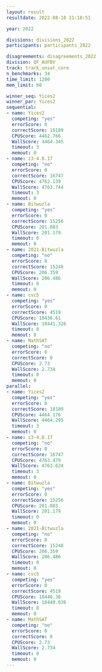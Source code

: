 ```yaml
---
layout: result
resultdate: 2022-08-10 11:18:51

year: 2022

divisions: divisions_2022
participants: participants_2022

disagreements: disagreements_2022
division: QF_AUFBV
track: track_unsat_core
n_benchmarks: 34
time_limit: 1200
mem_limit: 60

winner_seq: Yices2
winner_par: Yices2
sequential:
- name: Yices2
  competing: "yes"
  errorScore: 0
  correctScore: 18189
  CPUScore: 4462.766
  WallScore: 4464.345
  timeout: 3
  memout: 0
- name: z3-4.8.17
  competing: "no"
  errorScore: 0
  correctScore: 16747
  CPUScore: 4762.139
  WallScore: 4763.744
  timeout: 3
  memout: 0
- name: Bitwuzla
  competing: "yes"
  errorScore: 0
  correctScore: 15256
  CPUScore: 201.083
  WallScore: 201.179
  timeout: 0
  memout: 0
- name: 2021-Bitwuzla
  competing: "no"
  errorScore: 0
  correctScore: 15248
  CPUScore: 206.359
  WallScore: 206.486
  timeout: 0
  memout: 0
- name: cvc5
  competing: "yes"
  errorScore: 0
  correctScore: 4519
  CPUScore: 10436.61
  WallScore: 10441.326
  timeout: 8
  memout: 0
- name: MathSAT
  competing: "no"
  errorScore: 0
  correctScore: 0
  CPUScore: 2.73
  WallScore: 2.734
  timeout: 0
  memout: 0
parallel:
- name: Yices2
  competing: "yes"
  errorScore: 0
  correctScore: 18189
  CPUScore: 4464.176
  WallScore: 4464.295
  timeout: 3
  memout: 0
- name: z3-4.8.17
  competing: "no"
  errorScore: 0
  correctScore: 16747
  CPUScore: 4763.479
  WallScore: 4763.624
  timeout: 3
  memout: 0
- name: Bitwuzla
  competing: "yes"
  errorScore: 0
  correctScore: 15256
  CPUScore: 201.083
  WallScore: 201.179
  timeout: 0
  memout: 0
- name: 2021-Bitwuzla
  competing: "no"
  errorScore: 0
  correctScore: 15248
  CPUScore: 206.359
  WallScore: 206.486
  timeout: 0
  memout: 0
- name: cvc5
  competing: "yes"
  errorScore: 0
  correctScore: 4519
  CPUScore: 10440.38
  WallScore: 10440.836
  timeout: 8
  memout: 0
- name: MathSAT
  competing: "no"
  errorScore: 0
  correctScore: 0
  CPUScore: 2.73
  WallScore: 2.734
  timeout: 0
  memout: 0
---
```

